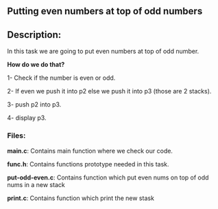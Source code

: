 ## Putting even numbers at top of odd numbers

<h2>Description:</h2>

In this task we are going to put even numbers at top of odd number.

**How do we do that?**

1- Check if the number is even or odd.

2- If even we push it into p2 else we push it into p3 (those are 2 stacks).

3- push p2 into p3.

4- display p3.

   <h3>Files:</h3>

**main.c**: Contains main function where we check our code.

**func.h**: Contains functions prototype needed in this task.

**put-odd-even.c**: Contains function which put even nums on top of odd nums in a new stack

**print.c**: Contains function which print the new stask
